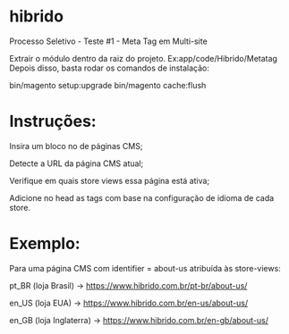 # hibrido
Processo Seletivo - Teste #1 - Meta Tag em Multi-site

Extrair o módulo dentro da raiz do projeto. Ex:app/code/Hibrido/Metatag 
Depois disso, basta rodar os comandos de instalação:

bin/magento setup:upgrade
bin/magento cache:flush

# Instruções:

Insira um bloco no <head> de páginas CMS;

Detecte a URL da página CMS atual;

Verifique em quais store views essa página está ativa;

Adicione no head as tags <link rel="alternate" hreflang="..." href="..."> com base na configuração de idioma de cada store.

# Exemplo:

Para uma página CMS com identifier = about-us atribuída às store-views:

pt_BR (loja Brasil) → https://www.hibrido.com.br/pt-br/about-us/

en_US (loja EUA) → https://www.hibrido.com.br/en-us/about-us/

en_GB (loja Inglaterra) → https://www.hibrido.com.br/en-gb/about-us/
